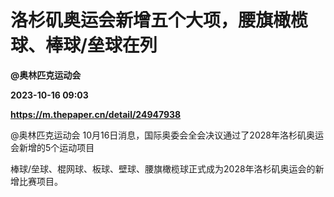 # 洛杉矶奥运会新增五个大项，腰旗橄榄球、棒球/垒球在列
**@奥林匹克运动会**

**2023-10-16 09:03**

**https://m.thepaper.cn/detail/24947938**

@奥林匹克运动会 10月16日消息，国际奥委会全会决议通过了2028年洛杉矶奥运会新增的5个运动项目

棒球/垒球、棍网球、板球、壁球、腰旗橄榄球正式成为2028年洛杉矶奥运会的新增比赛项目。